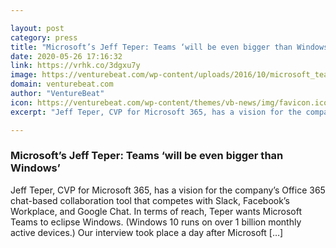 ```yaml
---

layout: post
category: press
title: "Microsoft’s Jeff Teper: Teams ‘will be even bigger than Windows’"
date: 2020-05-26 17:16:32
link: https://vrhk.co/3dgxu7y
image: https://venturebeat.com/wp-content/uploads/2016/10/microsoft_teams.png?w=1200&strip=all
domain: venturebeat.com
author: "VentureBeat"
icon: https://venturebeat.com/wp-content/themes/vb-news/img/favicon.ico
excerpt: "Jeff Teper, CVP for Microsoft 365, has a vision for the company’s Office 365 chat-based collaboration tool that competes with Slack, Facebook’s Workplace, and Google Chat. In terms of reach, Teper wants Microsoft Teams to eclipse Windows. (Windows 10 runs on over 1 billion monthly active devices.) Our interview took place a day after Microsoft […]"

---
```


### Microsoft’s Jeff Teper: Teams ‘will be even bigger than Windows’

Jeff Teper, CVP for Microsoft 365, has a vision for the company’s Office 365 chat-based collaboration tool that competes with Slack, Facebook’s Workplace, and Google Chat. In terms of reach, Teper wants Microsoft Teams to eclipse Windows. (Windows 10 runs on over 1 billion monthly active devices.) Our interview took place a day after Microsoft […]